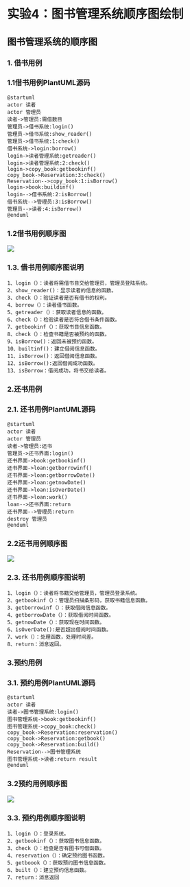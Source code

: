 # 实验4：图书管理系统顺序图绘制
## 图书管理系统的顺序图
### 1. 借书用例
### 1.1借书用例PlantUML源码
```angular2
@startuml
actor 读者
actor 管理员
读者->管理员:需借数目
管理员->借书系统:login()
管理员->借书系统:show_reader()
管理员->借书系统:1:check()
借书系统->login:borrow()
login->读者管理系统:getreader()
login->读者管理系统:2:check()
login->copy_book:getbookinf()
copy_book->Reservation:3:check()
Reservation-->copy_book:1:isBorrow()
login->book:buildinf()
login-->借书系统:2:isBorrow()
借书系统-->管理员:3:isBorrow()
管理员-->读者:4:isBorrow()
@enduml
```
### 1.2借书用例顺序图
![](/1.png)
### 1.3. 借书用例顺序图说明
```angular2
1、login（）：读者将需借书目交给管理员，管理员登陆系统。
2、show_reader()：显示读者的信息的函数。
3、check（）：验证读者是否有借书的权利。
4、borrow（）：读者借书函数。
5、getreader（）：获取读者信息的函数。
6、check（）：检验读者是否符合借书条件函数。
7、getbookinf（）：获取书目信息函数。
8、check（）：检查书籍是否被预约的函数。
9、isBorrow()：返回未被预约函数。
10、builtinf()：建立借阅信息函数。
11、isBorrow()：返回借阅信息函数。
12、isBorrow():返回借阅成功函数。
13、isBorrow：借阅成功，将书交给读者。
```
### 2.还书用例
### 2.1. 还书用例PlantUML源码
```angular2
@startuml
actor 读者
actor 管理员
读者->管理员:还书
管理员->还书界面:login()
还书界面->book:getbookinf()
还书界面->loan:getborrowinf()
还书界面->loan:getborrowDate()
还书界面->loan:getnowDate()
还书界面->loan:isOverDate()
还书界面->loan:work()
loan-->还书界面:return
还书界面-->管理员:return
destroy 管理员
@enduml
```
### 2.2还书用例顺序图
![](/2.png)
### 2.3. 还书用例顺序图说明
```angular2
1、login（）：读者将书籍交给管理员，管理员登录系统。
2、getbookinf（）：管理员扫描条形码，获取书籍信息函数。
3、getborrowinf（）：获取借阅信息函数。
4、getborrowDate（）：获取借阅时间函数。
5、getnowDate（）：获取现在时间函数。
6、isOverDate():是否超出借阅时间函数。
7、work（）：处理函数，处理时间差。
8、return：消息返回。
```
### 3.预约用例
### 3.1. 预约用例PlantUML源码
```angular2
@startuml
actor 读者
读者->图书管理系统:login()
图书管理系统->book:getbookinf()
图书管理系统->copy_book:check()
copy_book->Reservation:reservation()
copy_book->Reservation:getbook()
copy_book->Reservation:build()
Reservation-->图书管理系统
图书管理系统->读者:return result
@enduml
```
### 3.2预约用例顺序图
![](/3.png)
### 3.3. 预约用例顺序图说明
```angular2
1、login（）：登录系统。
2、getbookinf（）：获取图书信息函数。
3、check（）：检查是否有图书可借函数。
4、reservation（）：确定预约图书函数。
5、getboook（）：获取预约图书信息函数。
6、built（）：建立预约信息函数。
7、return：消息返回
```
